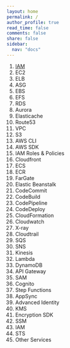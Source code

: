 ```yaml
---
layout: home
permalink: /
author_profile: true
read_time: false
comments: false
share: false
sidebar:
  nav: "docs"
---
```


1. [IAM](iam.md)
2. EC2
3. ELB
4. ASG
5. EBS
6. EFS
7. RDS
8. Aurora
9. Elasticache
10. Route53
11. VPC
12. S3
13. AWS CLI
14. AWS SDK
15. IAM Roles & Policies
16. Cloudfront
17. ECS
18. ECR
19. FarGate
20. Elastic Beanstalk
21. CodeCommit
22. CodeBuild
23. CodePipeline
24. CodeDeploy
25. CloudFormation
26. Cloudwatch
27. X-ray
28. Cloudtrail
29. SQS
30. SNS
31. Kinesis
32. Lambda
33. DynamoDB
34. API Gateway
35. SAM
36. Cognito
37. Step Functions
38. AppSync
39. Advanced Identity
40. KMS
41. Encryption SDK
42. SSM
43. IAM
44. STS
45. Other Services
